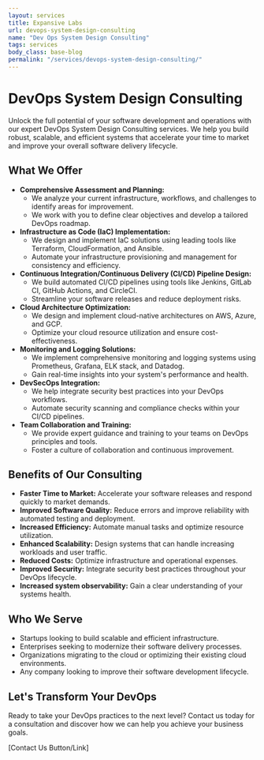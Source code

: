 ```yaml
---
layout: services
title: Expansive Labs
url: devops-system-design-consulting
name: "Dev Ops System Design Consulting"
tags: services
body_class: base-blog
permalink: "/services/devops-system-design-consulting/"
---
```

# DevOps System Design Consulting

Unlock the full potential of your software development and operations with our expert DevOps System Design Consulting services. We help you build robust, scalable, and efficient systems that accelerate your time to market and improve your overall software delivery lifecycle.

## What We Offer

* **Comprehensive Assessment and Planning:**
    * We analyze your current infrastructure, workflows, and challenges to identify areas for improvement.
    * We work with you to define clear objectives and develop a tailored DevOps roadmap.
* **Infrastructure as Code (IaC) Implementation:**
    * We design and implement IaC solutions using leading tools like Terraform, CloudFormation, and Ansible.
    * Automate your infrastructure provisioning and management for consistency and efficiency.
* **Continuous Integration/Continuous Delivery (CI/CD) Pipeline Design:**
    * We build automated CI/CD pipelines using tools like Jenkins, GitLab CI, GitHub Actions, and CircleCI.
    * Streamline your software releases and reduce deployment risks.
* **Cloud Architecture Optimization:**
    * We design and implement cloud-native architectures on AWS, Azure, and GCP.
    * Optimize your cloud resource utilization and ensure cost-effectiveness.
* **Monitoring and Logging Solutions:**
    * We implement comprehensive monitoring and logging systems using Prometheus, Grafana, ELK stack, and Datadog.
    * Gain real-time insights into your system's performance and health.
* **DevSecOps Integration:**
    * We help integrate security best practices into your DevOps workflows.
    * Automate security scanning and compliance checks within your CI/CD pipelines.
* **Team Collaboration and Training:**
    * We provide expert guidance and training to your teams on DevOps principles and tools.
    * Foster a culture of collaboration and continuous improvement.

## Benefits of Our Consulting

* **Faster Time to Market:** Accelerate your software releases and respond quickly to market demands.
* **Improved Software Quality:** Reduce errors and improve reliability with automated testing and deployment.
* **Increased Efficiency:** Automate manual tasks and optimize resource utilization.
* **Enhanced Scalability:** Design systems that can handle increasing workloads and user traffic.
* **Reduced Costs:** Optimize infrastructure and operational expenses.
* **Improved Security:** Integrate security best practices throughout your DevOps lifecycle.
* **Increased system observability:** Gain a clear understanding of your systems health.

## Who We Serve

* Startups looking to build scalable and efficient infrastructure.
* Enterprises seeking to modernize their software delivery processes.
* Organizations migrating to the cloud or optimizing their existing cloud environments.
* Any company looking to improve their software development lifecycle.

## Let's Transform Your DevOps

Ready to take your DevOps practices to the next level? Contact us today for a consultation and discover how we can help you achieve your business goals.

[Contact Us Button/Link]